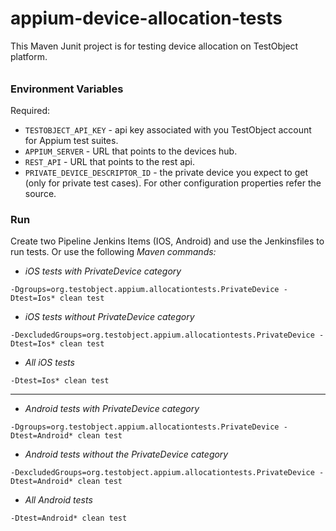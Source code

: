 # appium-device-allocation-tests
This Maven Junit project is for testing device allocation on TestObject platform.

######

### Environment Variables
Required:
* `TESTOBJECT_API_KEY` - api key associated with you TestObject account for Appium test suites.
* `APPIUM_SERVER` - URL that points to the devices hub.
* `REST_API` - URL that points to the rest api.
* `PRIVATE_DEVICE_DESCRIPTOR_ID` - the private device you expect to get (only for private test cases).
For other configuration properties refer the source.

### Run
Create two Pipeline Jenkins Items (IOS, Android) and use the Jenkinsfiles to run tests.
Or use the following *Maven commands:* 

- *iOS tests with PrivateDevice category*

`-Dgroups=org.testobject.appium.allocationtests.PrivateDevice -Dtest=Ios* clean test` 

- *iOS tests without PrivateDevice category*

`-DexcludedGroups=org.testobject.appium.allocationtests.PrivateDevice -Dtest=Ios* clean test` 

- *All iOS tests*

`-Dtest=Ios* clean test` 

-----

- *Android tests with PrivateDevice category*

`-Dgroups=org.testobject.appium.allocationtests.PrivateDevice -Dtest=Android* clean test` 

- *Android tests without the PrivateDevice category*

`-DexcludedGroups=org.testobject.appium.allocationtests.PrivateDevice -Dtest=Android* clean test`

- *All Android tests*

`-Dtest=Android* clean test`
